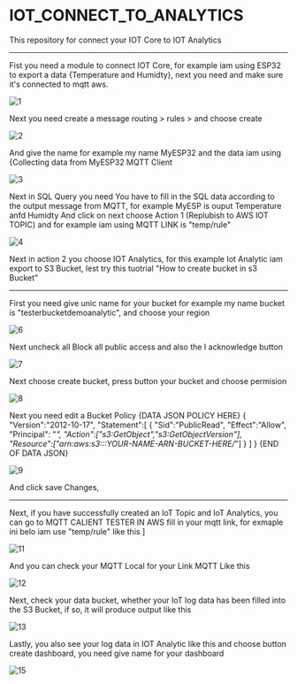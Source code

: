 # IOT_CONNECT_TO_ANALYTICS
This repository for connect your IOT Core to IOT Analytics
____________________________________________________________
Fist you need a module to connect IOT Core, for example iam using ESP32 to export a data {Temperature and Humidty}, next you need and make sure it's connected to mqtt aws.

![1](https://github.com/MHD1890/IOT_CONNECT_TO_ANALYTICS/assets/140581107/d46bdf7a-8d4c-4f01-9271-452279ae2079)

Next you need create a message routing > rules > and choose create 

![2](https://github.com/MHD1890/IOT_CONNECT_TO_ANALYTICS/assets/140581107/17d33882-5675-4210-b1fe-e52f4cc94402)

And give the name for example my name MyESP32 and the data iam using {Collecting data from MyESP32 MQTT Client

![3](https://github.com/MHD1890/IOT_CONNECT_TO_ANALYTICS/assets/140581107/70fe15aa-0f94-4fb0-b085-3e1d61a1dcdd)

Next in SQL Query you need You have to fill in the SQL data according to the output message from MQTT, for example MyESP is ouput Temperature anfd Humidty
And click on next choose Action 1 (Replubish to AWS IOT TOPIC) and for example iam using MQTT LINK is "temp/rule"

![4](https://github.com/MHD1890/IOT_CONNECT_TO_ANALYTICS/assets/140581107/18d7eb18-c490-4600-883b-1afa657ee8b9)

Next in action 2 you choose IOT Analytics, for this example Iot Analytic iam export to S3 Bucket, lest try this tuotrial "How to create bucket in s3 Bucket"
________________________________________________________________________________________________________________________________________________________________
First you need give unic name for your bucket for example my name bucket is "testerbucketdemoanalytic", and choose your region

![6](https://github.com/MHD1890/IOT_CONNECT_TO_ANALYTICS/assets/140581107/b2ce320e-3766-451b-a4ff-257beb599089)


Next uncheck all Block all public access and also the I acknowledge button

![7](https://github.com/MHD1890/IOT_CONNECT_TO_ANALYTICS/assets/140581107/9c956b2a-a390-4aff-aa09-96db0f9f7780)

Next choose create bucket, press button your bucket and choose permision 

![8](https://github.com/MHD1890/IOT_CONNECT_TO_ANALYTICS/assets/140581107/4b9b601d-25b1-45c3-96c1-336fcd7a4c78)

Next you need edit a Bucket Policy 
{DATA JSON POLICY HERE}
{
   "Version":"2012-10-17",
   "Statement":[
     {
       "Sid":"PublicRead",
       "Effect":"Allow",
       "Principal": "*",
       "Action":["s3:GetObject","s3:GetObjectVersion"],
       "Resource":["arn:aws:s3:::YOUR-NAME-ARN-BUCKET-HERE/*"]
     }
    ]
}
{END OF DATA JSON}

![9](https://github.com/MHD1890/IOT_CONNECT_TO_ANALYTICS/assets/140581107/76ee51a3-8c17-4324-8d8d-1952ac089d8c)

And click save Changes,

__________________________________________________________________________________________________________________

Next, if you have successfully created an IoT Topic and IoT Analytics, you can go to MQTT CALIENT TESTER IN AWS fill in your mqtt link, for exmaple ini belo  iam use "temp/rule" like this ]

![11](https://github.com/MHD1890/IOT_CONNECT_TO_ANALYTICS/assets/140581107/36ccbba0-9c1d-4d06-8add-ef6ed3e94601)

And you can check your MQTT Local for your Link MQTT Like this 


![12](https://github.com/MHD1890/IOT_CONNECT_TO_ANALYTICS/assets/140581107/ae33d467-c153-45b1-a433-a3dee08473c9)

Next, check your data bucket, whether your IoT log data has been filled into the S3 Bucket, if so, it will produce output like this

![13](https://github.com/MHD1890/IOT_CONNECT_TO_ANALYTICS/assets/140581107/719507c0-5591-4958-a3d3-d4d79446377b)

Lastly, you also see your log data in IOT Analytic like this and choose button create dashboard, you need give name for your dashboard

![15](https://github.com/MHD1890/IOT_CONNECT_TO_ANALYTICS/assets/140581107/720daaf0-1dac-45ef-82d3-4acfecbf65dd)

